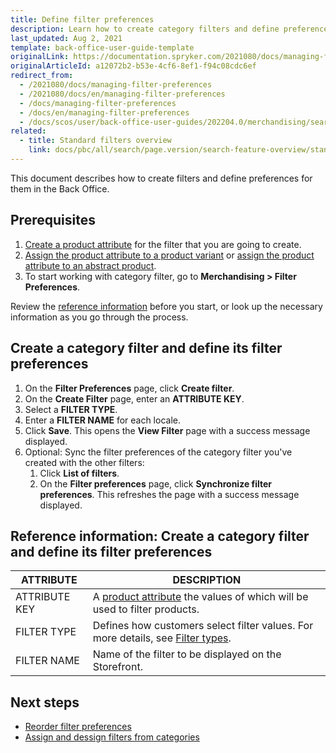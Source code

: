 ```yaml
---
title: Define filter preferences
description: Learn how to create category filters and define preferences in the Back Office
last_updated: Aug 2, 2021
template: back-office-user-guide-template
originalLink: https://documentation.spryker.com/2021080/docs/managing-filter-preferences
originalArticleId: a12072b2-b53e-4cf6-8ef1-f94c08cdc6ef
redirect_from:
  - /2021080/docs/managing-filter-preferences
  - /2021080/docs/en/managing-filter-preferences
  - /docs/managing-filter-preferences
  - /docs/en/managing-filter-preferences
  - /docs/scos/user/back-office-user-guides/202204.0/merchandising/search-and-filters/managing-filter-preferences.html
related:
  - title: Standard filters overview
    link: docs/pbc/all/search/page.version/search-feature-overview/standard-filters-overview.html
---
```


This document describes how to create filters and define preferences for them in the Back Office.

## Prerequisites

1. [Create a product attribute](/docs/pbc/all/product-information-management/{{page.version}}/base-shop/manage-in-the-back-office/attributes/create-product-attributes.html) for the filter that you are going to create.
2. [Assign the product attribute to a product variant](/docs/pbc/all/product-information-management/{{page.version}}/base-shop/manage-in-the-back-office/products/manage-product-variants/assign-product-attributes-to-product-variants.html) or [assign the product attribute to an abstract product](/docs/pbc/all/product-information-management/{{page.version}}/base-shop/manage-in-the-back-office/products/manage-abstract-products-and-product-bundles/assign-product-attributes-to-abstract-products-and-product-bundles.html).
3. To start working with category filter, go to **Merchandising&nbsp;<span aria-label="and then">></span> Filter Preferences**.

Review the [reference information](#reference-information-create-a-category-filter-and-define-its-filter-preferences) before you start, or look up the necessary information as you go through the process.

## Create a category filter and define its filter preferences

1. On the **Filter Preferences** page, click **Create filter**.
2. On the **Create Filter** page, enter an **ATTRIBUTE KEY**.
3. Select a **FILTER TYPE**.
4. Enter a **FILTER NAME** for each locale.
5. Click **Save**.
    This opens the **View Filter** page with a success message displayed.
6. Optional: Sync the filter preferences of the category filter you've created with the other filters:
    1. Click **List of filters**.
    2. On the **Filter preferences** page, click **Synchronize filter preferences**.
       This refreshes the page with a success message displayed.

## Reference information: Create a category filter and define its filter preferences

| ATTRIBUTE | DESCRIPTION |
|-|-|
| ATTRIBUTE KEY | A [product attribute](/docs/pbc/all/product-information-management/{{page.version}}/base-shop/feature-overviews/product-feature-overview/product-attributes-overview.html) the values of which will be used to filter products. |
| FILTER TYPE | Defines how customers select filter values. For more details, see [Filter types](/docs/pbc/all/search/{{page.version}}/search-feature-overview/standard-filters-overview.html#filter-types).  |
| FILTER NAME | Name of the filter to be displayed on the Storefront. |



## Next steps

* [Reorder filter preferences](/docs/scos/user/back-office-user-guides/{{page.version}}/merchandising/filter-preferences/reorder-filter-preferences.html)
* [Assign and dessign filters from categories](/docs/scos/user/back-office-user-guides/{{page.version}}/merchandising/category-filters/assign-and-deassign-filters-from-categories.html)
